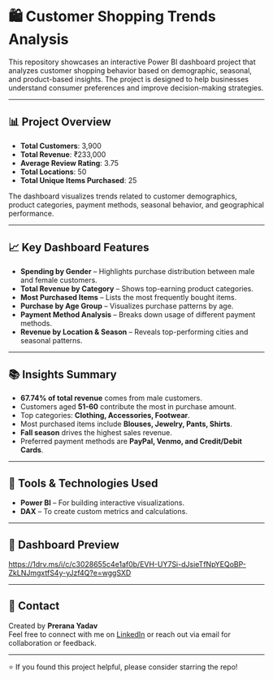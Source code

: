 
# 🛍️ Customer Shopping Trends Analysis

This repository showcases an interactive Power BI dashboard project that analyzes customer shopping behavior based on demographic, seasonal, and product-based insights. The project is designed to help businesses understand consumer preferences and improve decision-making strategies.

---

## 📊 Project Overview

- **Total Customers**: 3,900  
- **Total Revenue**: ₹233,000  
- **Average Review Rating**: 3.75  
- **Total Locations**: 50  
- **Total Unique Items Purchased**: 25  

The dashboard visualizes trends related to customer demographics, product categories, payment methods, seasonal behavior, and geographical performance.

---

## 📈 Key Dashboard Features

- **Spending by Gender** – Highlights purchase distribution between male and female customers.
- **Total Revenue by Category** – Shows top-earning product categories.
- **Most Purchased Items** – Lists the most frequently bought items.
- **Purchase by Age Group** – Visualizes purchase patterns by age.
- **Payment Method Analysis** – Breaks down usage of different payment methods.
- **Revenue by Location & Season** – Reveals top-performing cities and seasonal patterns.

---

## 📚 Insights Summary

- **67.74% of total revenue** comes from male customers.
- Customers aged **51-60** contribute the most in purchase amount.
- Top categories: **Clothing, Accessories, Footwear**.
- Most purchased items include **Blouses, Jewelry, Pants, Shirts**.
- **Fall season** drives the highest sales revenue.
- Preferred payment methods are **PayPal, Venmo, and Credit/Debit Cards**.

---

## 🧠 Tools & Technologies Used

- **Power BI** – For building interactive visualizations.
- **DAX** – To create custom metrics and calculations.

---

## 📸 Dashboard Preview

https://1drv.ms/i/c/c3028655c4e1af0b/EVH-UY7Si-dJsieTfNpYEQoBP-ZkLNJmgxtfS4y-yJzf4Q?e=wggSXD

---

## 📩 Contact

Created by **Prerana Yadav**  
Feel free to connect with me on [LinkedIn](https://www.linkedin.com/in/preranayadav) or reach out via email for collaboration or feedback.

---

⭐ If you found this project helpful, please consider starring the repo!
